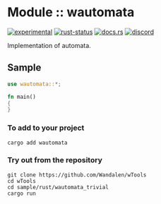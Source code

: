 <!-- {{# generate.module_header{} #}} -->

# Module :: wautomata
[![experimental](https://raster.shields.io/static/v1?label=stability&message=experimental&color=orange&logoColor=eee)](https://github.com/emersion/stability-badges#experimental) [![rust-status](https://github.com/Wandalen/wTools/actions/workflows/ModulewAutomataPush.yml/badge.svg)](https://github.com/Wandalen/wTools/actions/workflows/ModulewAutomataPush.yml) [![docs.rs](https://img.shields.io/docsrs/wautomata?color=e3e8f0&logo=docs.rs)](https://docs.rs/wautomata) [![discord](https://img.shields.io/discord/872391416519737405?color=eee&logo=discord&logoColor=eee&label=ask)](https://discord.gg/m3YfbXpUUY)

Implementation of automata.

## Sample

<!-- {{# generate.module_sample{} #}} -->

``` rust sample test
use wautomata::*;

fn main()
{
}
```

### To add to your project

``` shell
cargo add wautomata
```

### Try out from the repository

``` shell test
git clone https://github.com/Wandalen/wTools
cd wTools
cd sample/rust/wautomata_trivial
cargo run
```
